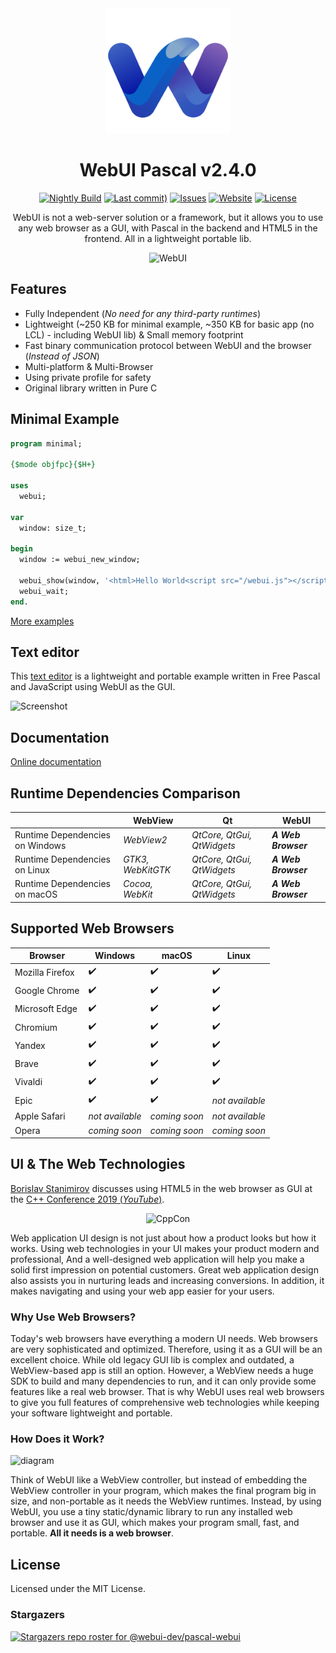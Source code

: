 <div align="center">
  
<img src="https://raw.githubusercontent.com/webui-dev/webui-logo/main/webui_240.png" height="200">

# WebUI Pascal v2.4.0

[![Nightly Build](https://img.shields.io/badge/webui-dev%2Fwebui?style=for-the-badge&label=Nightly%20Build&labelColor=414868&logoColor=C0CAF5)](https://github.com/webui-dev/webui/releases/tag/nightly)
[![Last commit)](https://img.shields.io/github/last-commit/webui-dev/pascal-webui/main?style=for-the-badge&labelColor=414868&logoColor=C0CAF5)](https://github.com/webui-dev/pascal-webui/commits/main)
[![Issues](https://img.shields.io/github/issues/webui-dev/pascal-webui?style=for-the-badge&labelColor=414868&logoColor=C0CAF5)](https://github.com/webui-dev/pascal-webui/issues)
[![Website](https://img.shields.io/website?label=webui.me&style=for-the-badge&url=https://google.com&labelColor=414868&logoColor=C0CAF5)](https://webui.me/)
[![License](https://img.shields.io/github/license/webui-dev/pascal-webui?style=for-the-badge&label=License&labelColor=414868&logoColor=C0CAF5)](https://github.com/webui-dev/pascal-webui/blob/main/LICENSE)

WebUI is not a web-server solution or a framework, but it allows you to use any web browser as a GUI, with Pascal in the backend and HTML5 in the frontend. All in a lightweight portable lib.

<div align="center">

![WebUI](https://github.com/webui-dev/pascal-webui/assets/21068718/f88cc1e0-42a3-4422-bf9a-beeff17cc5d6)

</div>

</div>

## Features

- Fully Independent (*No need for any third-party runtimes*)
- Lightweight (~250 KB for minimal example, ~350 KB for basic app (no LCL) - including WebUI lib) & Small memory footprint
- Fast binary communication protocol between WebUI and the browser (*Instead of JSON*)
- Multi-platform & Multi-Browser
- Using private profile for safety
- Original library written in Pure C

## Minimal Example

```pas
program minimal;

{$mode objfpc}{$H+}

uses
  webui;

var
  window: size_t;

begin
  window := webui_new_window;

  webui_show(window, '<html>Hello World<script src="/webui.js"></script></html>');
  webui_wait;
end.
```

[More examples](https://github.com/webui-dev/pascal-webui/tree/main/examples)

## Text editor

This [text editor](https://github.com/webui-dev/pascal-webui/tree/main/examples/Lazarus/text%20editor) is a lightweight and portable example written in Free Pascal and JavaScript using WebUI as the GUI.

![Screenshot](https://github.com/webui-dev/pascal-webui/assets/21068718/685a483b-0230-4365-8378-f7808ba0d55c)

## Documentation

[Online documentation](https://webui.me/docs/#/c_api)

## Runtime Dependencies Comparison

|  | WebView | Qt | WebUI |
| ------ | ------ | ------ | ------ |
| Runtime Dependencies on Windows | *WebView2* | *QtCore, QtGui, QtWidgets* | ***A Web Browser*** |
| Runtime Dependencies on Linux | *GTK3, WebKitGTK* | *QtCore, QtGui, QtWidgets* | ***A Web Browser*** |
| Runtime Dependencies on macOS | *Cocoa, WebKit* | *QtCore, QtGui, QtWidgets* | ***A Web Browser*** |

## Supported Web Browsers

| Browser | Windows | macOS | Linux |
| ------ | ------ | ------ | ------ |
| Mozilla Firefox | ✔️ | ✔️ | ✔️ |
| Google Chrome | ✔️ | ✔️ | ✔️ |
| Microsoft Edge | ✔️ | ✔️ | ✔️ |
| Chromium | ✔️ | ✔️ | ✔️ |
| Yandex | ✔️ | ✔️ | ✔️ |
| Brave | ✔️ | ✔️ | ✔️ |
| Vivaldi | ✔️ | ✔️ | ✔️ |
| Epic | ✔️ | ✔️ | *not available* |
| Apple Safari | *not available* | *coming soon* | *not available* |
| Opera | *coming soon* | *coming soon* | *coming soon* |

## UI & The Web Technologies

[Borislav Stanimirov](https://ibob.bg/) discusses using HTML5 in the web browser as GUI at the [C++ Conference 2019 (*YouTube*)](https://www.youtube.com/watch?v=bbbcZd4cuxg).

<div align="center">

![CppCon](https://github.com/webui-dev/pascal-webui/assets/21068718/dd5f33ef-1342-407e-8a06-af6287d8e6c6)

</div>

Web application UI design is not just about how a product looks but how it works. Using web technologies in your UI makes your product modern and professional, And a well-designed web application will help you make a solid first impression on potential customers. Great web application design also assists you in nurturing leads and increasing conversions. In addition, it makes navigating and using your web app easier for your users.

### Why Use Web Browsers?

Today's web browsers have everything a modern UI needs. Web browsers are very sophisticated and optimized. Therefore, using it as a GUI will be an excellent choice. While old legacy GUI lib is complex and outdated, a WebView-based app is still an option. However, a WebView needs a huge SDK to build and many dependencies to run, and it can only provide some features like a real web browser. That is why WebUI uses real web browsers to give you full features of comprehensive web technologies while keeping your software lightweight and portable.

### How Does it Work?

![diagram](https://github.com/webui-dev/pascal-webui/assets/21068718/671299d2-05da-4ec9-b1af-28f3d915100c)

Think of WebUI like a WebView controller, but instead of embedding the WebView controller in your program, which makes the final program big in size, and non-portable as it needs the WebView runtimes. Instead, by using WebUI, you use a tiny static/dynamic library to run any installed web browser and use it as GUI, which makes your program small, fast, and portable. **All it needs is a web browser**.

## License

Licensed under the MIT License.

### Stargazers

[![Stargazers repo roster for @webui-dev/pascal-webui](https://reporoster.com/stars/webui-dev/pascal-webui)](https://github.com/webui-dev/pascal-webui/stargazers)
